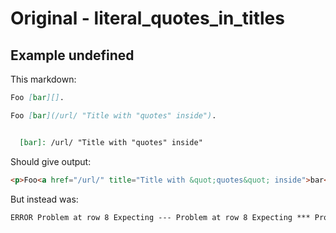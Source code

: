 # Original - literal_quotes_in_titles

## Example undefined

This markdown:

```markdown
Foo [bar][].

Foo [bar](/url/ "Title with "quotes" inside").


  [bar]: /url/ "Title with "quotes" inside"


```

Should give output:

```html
<p>Foo<a href="/url/" title="Title with &quot;quotes&quot; inside">bar</a>.</p><p>Foo<a href="/url/" title="Title with &quot;quotes&quot; inside">bar</a>.</p>
```

But instead was:

```html
ERROR Problem at row 8 Expecting --- Problem at row 8 Expecting *** Problem at row 8 Expecting ___
```
